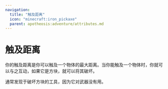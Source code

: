 ```yaml
---
navigation:
  title: "触及距离"
  icon: "minecraft:iron_pickaxe"
  parent: apotheosis:adventure/attributes.md
---
```


# 触及距离

你的<Color id="blue">触及距离</Color>是你可以触及一个物体的最大距离。当你能触及一个物体时，你就可以与之互动，如果它是方块，就可以将其破坏。

通常发现于破坏方块的工具，因为它对武器没有用。

